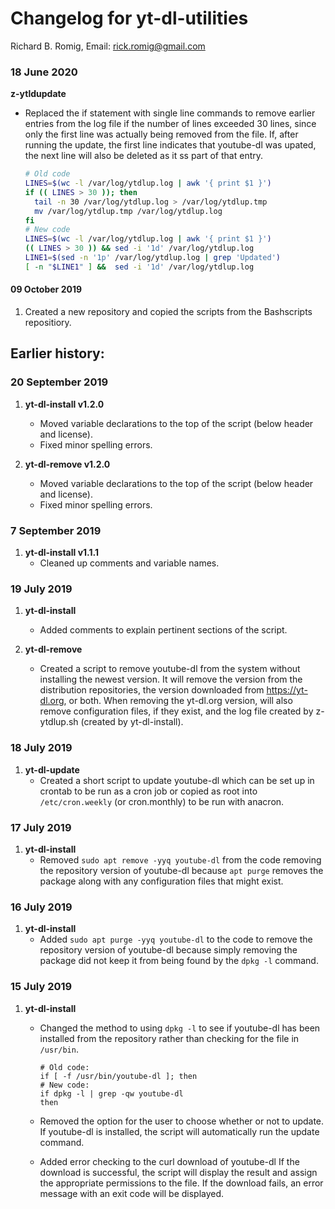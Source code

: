 # Changelog for yt-dl-utilities

Richard B. Romig, Email: [rick.romig@gmail.com]()

### 18 June 2020

**z-ytldupdate**

- Replaced the if statement with single line commands to remove earlier entries from the log file if the number of lines exceeded 30 lines, since only the first line was actually being removed from the file.  If, after running the update, the first line indicates that youtube-dl was upated, the next line will also be deleted as it ss part of that entry.
  
  ```bash
  # Old code
  LINES=$(wc -l /var/log/ytdlup.log | awk '{ print $1 }')
  if (( LINES > 30 )); then
    tail -n 30 /var/log/ytdlup.log > /var/log/ytdlup.tmp
    mv /var/log/ytdlup.tmp /var/log/ytdlup.log
  fi
  # New code
  LINES=$(wc -l /var/log/ytdlup.log | awk '{ print $1 }')
  (( LINES > 30 )) && sed -i '1d' /var/log/ytdlup.log
  LINE1=$(sed -n '1p' /var/log/ytdlup.log | grep 'Updated')
  [ -n "$LINE1" ] &&  sed -i '1d' /var/log/ytdlup.log
  ```

#### 09 October 2019

1. Created a new repository and copied the scripts from the Bashscripts repositiory.

## Earlier history:

### 20 September 2019

1. **yt-dl-install v1.2.0**
   
   * Moved variable declarations to the top of the script (below header and license).
   * Fixed minor spelling errors.

2. **yt-dl-remove v1.2.0**
   
   * Moved variable declarations to the top of the script (below header and license).
   * Fixed minor spelling errors.

### 7 September 2019

1. **yt-dl-install v1.1.1**
   * Cleaned up comments and variable names.

### 19 July 2019

1. **yt-dl-install**
   
   * Added comments to explain pertinent sections of the script.

2. **yt-dl-remove**
   
   * Created a script to remove youtube-dl from the system without installing the newest version. It will remove the version from the distribution repositories, the version downloaded from <https://yt-dl.org>, or both. When removing the yt-dl.org version, will also remove configuration files, if they exist, and the log file created by z-ytdlup.sh (created by yt-dl-install).

### 18 July 2019

1. **yt-dl-update**
   * Created a short script to update youtube-dl which can be set up in crontab to be run as a cron job or copied as root into `/etc/cron.weekly` (or cron.monthly) to be run with anacron.

### 17 July 2019

1. **yt-dl-install**
   * Removed `sudo apt remove -yyq youtube-dl` from the code removing the repository version of youtube-dl because `apt purge` removes the package along with any configuration files that might exist.

### 16 July 2019

1. **yt-dl-install**
   * Added `sudo apt purge -yyq youtube-dl` to the code to remove the repository version of youtube-dl because simply removing the package did not keep it from being found by the `dpkg -l` command.

### 15 July 2019

1. **yt-dl-install**
   
   * Changed the method to using `dpkg -l` to see if youtube-dl has been installed from the repository rather than checking for the file in `/usr/bin`.
     
     ```
     # Old code:
     if [ -f /usr/bin/youtube-dl ]; then
     # New code:
     if dpkg -l | grep -qw youtube-dl
     then
     ```
   
   * Removed the option for the user to choose whether or not to update. If youtube-dl is installed, the script will automatically run the update command.
   
   * Added error checking to the curl download of youtube-dl If the download is successful, the script will display the result and assign the appropriate permissions to the file. If the download fails, an error message with an exit code will be displayed.
